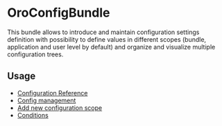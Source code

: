 OroConfigBundle
===============

This bundle allows to introduce and maintain configuration settings definition with possibility to define values
in different scopes (bundle, application and user level by default) and organize and visualize multiple
configuration trees.

Usage
-----

- [Configuration Reference](./Resources/doc/system_configuration.md)
- [Config management](./Resources/doc/config_management.md)
- [Add new configuration scope](./Resources/doc/add_new_config_scope.md)
- [Conditions](./Resources/doc/reference/conditions.md)
